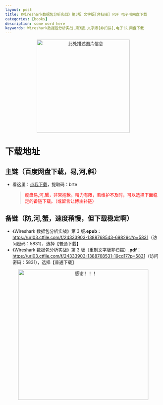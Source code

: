 ```yaml
---
layout: post
title: 《Wireshark数据包分析实战》第3版 文字版[非扫描] PDF 电子书网盘下载
categories: [books]
description: some word here
keywords: Wireshark数据包分析实战,第3版,文字版[非扫描],电子书,网盘下载
---
```


<div align="center"><img src="https://qweree.cn/wp-content/uploads/2024/10/wireshark-shu-ju-bao-fen-xi-shi-zhan-tuya.jpg" alt="此处描述图片信息" width="300px" height="auto"></div>

# 下载地址

## 主链（百度网盘下载，易,河,斜）

- 看这里：[点我下载](https://pan.baidu.com/s/1iMXUbSbtZQZjDcqDmnWUyw?pwd=brte)，提取码：brte

  > <p style="color:red" >度盘易,河,蟹，非常抱歉。精力有限，若维护不及时，可以选择下面稳定的备链下载。（或留言让博主补链）</p>

## 备链（防,河,蟹，速度稍慢，但下载稳定啊）

- 《Wireshark 数据包分析实战》第 3 版.**epub**：<https://url03.ctfile.com/f/24333903-1388768543-69829c?p=5831>（访问密码：5831），选择【普通下载】
- 《Wireshark 数据包分析实战》第 3 版（重制文字版非扫描）.**pdf**：<https://url03.ctfile.com/f/24333903-1388768531-19cd17?p=5831>（访问密码：5831），选择【普通下载】

<div align="center"><img src="https://pic.imgdb.cn/item/6707df6bd29ded1a8ce37031.gif" alt="感谢！！！" width="420px" height="auto"/></div>
